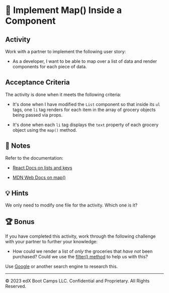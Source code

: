 # 📖 Implement Map() Inside a Component

## Activity

Work with a partner to implement the following user story:

* As a developer, I want to be able to map over a list of data and render components for each piece of data.

## Acceptance Criteria

The activity is done when it meets the following criteria:

* It's done when I have modified the `List` component so that inside its `ul` tags, one `li` tag renders for each item in the array of grocery objects being passed via props.

* It's done when each `li` tag displays the `text` property of each grocery object using the `map()` method.

## 📝 Notes

Refer to the documentation:

* [React Docs on lists and keys](https://facebook.github.io/react/docs/lists-and-keys.html)

* [MDN Web Docs on map()](https://developer.mozilla.org/en-US/docs/Web/JavaScript/Reference/Global_Objects/Array/map)

## 💡 Hints

We only need to modify one file for the activity. Which one is it?

## 🏆 Bonus

If you have completed this activity, work through the following challenge with your partner to further your knowledge:

* How could we render a list of *only* the groceries that *have not* been purchased? Could we use the [filter() method](https://developer.mozilla.org/en-US/docs/Web/JavaScript/Reference/Global_Objects/Array/filter) to help us with this?

Use [Google](https://www.google.com) or another search engine to research this.

---
© 2023 edX Boot Camps LLC. Confidential and Proprietary. All Rights Reserved.

